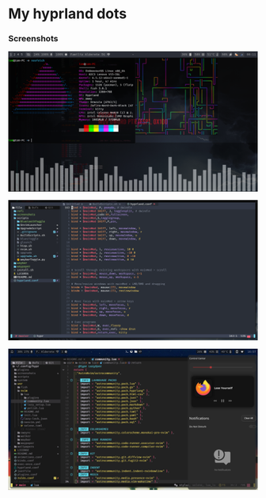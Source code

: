 # My hyprland dots

### Screenshots

![Screenshot](./screenshots/Screenshot1.png)

![Screenshot](./screenshots/Screenshot2.png)

![Screenshot](./screenshots/Screenshot3.png)
